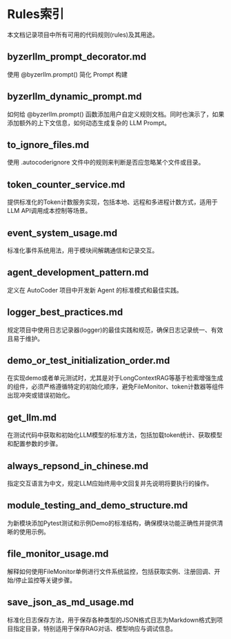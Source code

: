 # Rules索引

本文档记录项目中所有可用的代码规则(rules)及其用途。

## byzerllm_prompt_decorator.md
使用 @byzerllm.prompt() 简化 Prompt 构建

## byzerllm_dynamic_prompt.md
如何给 @byzerllm.prompt() 函数添加用户自定义规则文档。同时也演示了，如果添加额外的上下文信息，如何动态生成复杂的 LLM Prompt。

## to_ignore_files.md
使用 .autocoderignore 文件中的规则来判断是否应忽略某个文件或目录。

## token_counter_service.md
提供标准化的Token计数服务实现，包括本地、远程和多进程计数方式，适用于LLM API调用成本控制等场景。

## event_system_usage.md
标准化事件系统用法，用于模块间解耦通信和记录交互。

## agent_development_pattern.md
定义在 AutoCoder 项目中开发新 Agent 的标准模式和最佳实践。

## logger_best_practices.md
规定项目中使用日志记录器(logger)的最佳实践和规范，确保日志记录统一、有效且易于维护。

## demo_or_test_initialization_order.md
在实现demo或者单元测试时，尤其是对于LongContextRAG等基于检索增强生成的组件，必须严格遵循特定的初始化顺序，避免FileMonitor、token计数器等组件出现冲突或错误初始化。

## get_llm.md
在测试代码中获取和初始化LLM模型的标准方法，包括加载token统计、获取模型和配置参数的步骤。

## always_repsond_in_chinese.md
指定交互语言为中文，规定LLM应始终用中文回复并先说明将要执行的操作。

## module_testing_and_demo_structure.md
为新模块添加Pytest测试和示例Demo的标准结构，确保模块功能正确性并提供清晰的使用示例。

## file_monitor_usage.md
解释如何使用FileMonitor单例进行文件系统监控，包括获取实例、注册回调、开始/停止监控等关键步骤。

## save_json_as_md_usage.md
标准化日志保存方法，用于保存各种类型的JSON格式日志为Markdown格式到项目指定目录，特别适用于保存RAG对话、模型响应与调试信息。
